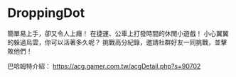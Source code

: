 # DroppingDot
簡單易上手，卻又令人上癮！
在捷運、公車上打發時間的休閒小遊戲！
小心翼翼的躲過烏雲，你可以活著多久呢？
挑戰高分紀錄，邀請社群好友一同挑戰，並擊敗他們！

巴哈姆特介紹： https://acg.gamer.com.tw/acgDetail.php?s=90702
